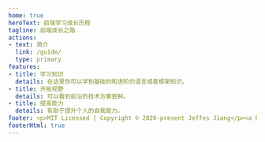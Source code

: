 ```yaml
---
home: true
heroText: 前端学习成长历程
tagline: 前端成长之路
actions:
- text: 简介
  link: /guide/
  type: primary
features:
- title: 学习知识
  details: 在这里你可以学到基础的和进阶的语言或者框架知识。
- title: 开拓视野
  details: 可以看到前沿的技术方案尝鲜。
- title: 提高能力
  details: 有助于提升个人的自我能力。
footer: <p>MIT Licensed | Copyright © 2020-present Jeffes Jiang</p><a herf='https://beian.miit.gov.cn/' target='_blank'>苏ICP备19001993号-1</a>
footerHtml: true
---
```

